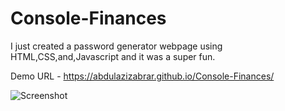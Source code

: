 # Console-Finances

I just created a password generator webpage using HTML,CSS,and,Javascript and it was a super fun.

Demo URL - [
](https://abdulazizabrar.github.io/Console-Finances/)https://abdulazizabrar.github.io/Console-Finances/

![Screenshot](assests/console-finances.png)

